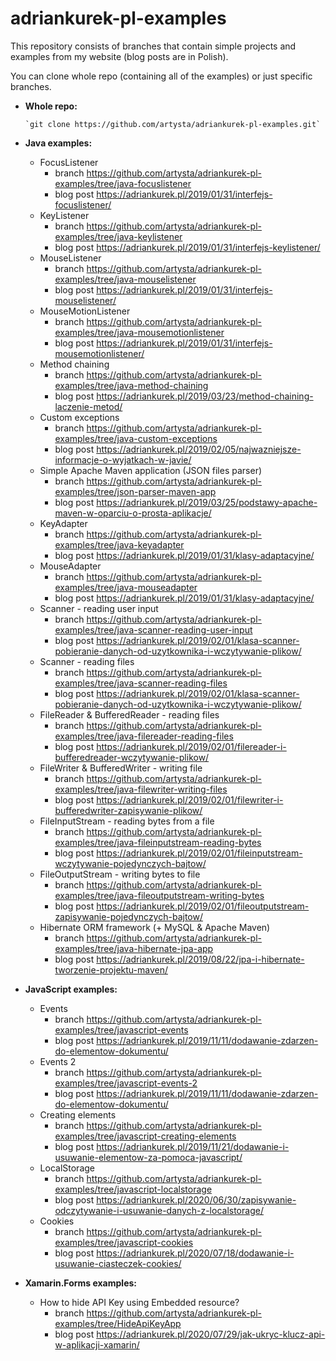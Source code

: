 # adriankurek-pl-examples

This repository consists of branches that contain simple projects and examples from my website (blog posts are in Polish).

You can clone whole repo (containing all of the examples) or just specific branches.

- **Whole repo:**

      `git clone https://github.com/artysta/adriankurek-pl-examples.git`

- **Java examples:**
  - FocusListener
    - branch https://github.com/artysta/adriankurek-pl-examples/tree/java-focuslistener
    - blog post https://adriankurek.pl/2019/01/31/interfejs-focuslistener/
  - KeyListener
    - branch https://github.com/artysta/adriankurek-pl-examples/tree/java-keylistener
    - blog post https://adriankurek.pl/2019/01/31/interfejs-keylistener/
  - MouseListener
    - branch https://github.com/artysta/adriankurek-pl-examples/tree/java-mouselistener
    - blog post https://adriankurek.pl/2019/01/31/interfejs-mouselistener/
  - MouseMotionListener
    - branch https://github.com/artysta/adriankurek-pl-examples/tree/java-mousemotionlistener
    - blog post https://adriankurek.pl/2019/01/31/interfejs-mousemotionlistener/
  - Method chaining
    - branch https://github.com/artysta/adriankurek-pl-examples/tree/java-method-chaining
    - blog post https://adriankurek.pl/2019/03/23/method-chaining-laczenie-metod/
  - Custom exceptions
    - branch https://github.com/artysta/adriankurek-pl-examples/tree/java-custom-exceptions
    - blog post https://adriankurek.pl/2019/02/05/najwazniejsze-informacje-o-wyjatkach-w-javie/
  - Simple Apache Maven application (JSON files parser)
    - branch https://github.com/artysta/adriankurek-pl-examples/tree/json-parser-maven-app
    - blog post https://adriankurek.pl/2019/03/25/podstawy-apache-maven-w-oparciu-o-prosta-aplikacje/
  - KeyAdapter
    - branch https://github.com/artysta/adriankurek-pl-examples/tree/java-keyadapter
    - blog post https://adriankurek.pl/2019/01/31/klasy-adaptacyjne/
  - MouseAdapter
    - branch https://github.com/artysta/adriankurek-pl-examples/tree/java-mouseadapter
    - blog post https://adriankurek.pl/2019/01/31/klasy-adaptacyjne/
  - Scanner - reading user input
    - branch https://github.com/artysta/adriankurek-pl-examples/tree/java-scanner-reading-user-input
    - blog post https://adriankurek.pl/2019/02/01/klasa-scanner-pobieranie-danych-od-uzytkownika-i-wczytywanie-plikow/
  - Scanner - reading files
    - branch https://github.com/artysta/adriankurek-pl-examples/tree/java-scanner-reading-files
    - blog post https://adriankurek.pl/2019/02/01/klasa-scanner-pobieranie-danych-od-uzytkownika-i-wczytywanie-plikow/
  - FileReader & BufferedReader - reading files
    - branch https://github.com/artysta/adriankurek-pl-examples/tree/java-filereader-reading-files
    - blog post https://adriankurek.pl/2019/02/01/filereader-i-bufferedreader-wczytywanie-plikow/
  - FileWriter & BufferedWriter - writing file
    - branch https://github.com/artysta/adriankurek-pl-examples/tree/java-filewriter-writing-files
    - blog post https://adriankurek.pl/2019/02/01/filewriter-i-bufferedwriter-zapisywanie-plikow/
  - FileInputStream - reading bytes from a file
    - branch https://github.com/artysta/adriankurek-pl-examples/tree/java-fileinputstream-reading-bytes
    - blog post https://adriankurek.pl/2019/02/01/fileinputstream-wczytywanie-pojedynczych-bajtow/
  - FileOutputStream - writing bytes to file
    - branch https://github.com/artysta/adriankurek-pl-examples/tree/java-fileoutputstream-writing-bytes
    - blog post https://adriankurek.pl/2019/02/01/fileoutputstream-zapisywanie-pojedynczych-bajtow/
  - Hibernate ORM framework (+ MySQL & Apache Maven)
    - branch https://github.com/artysta/adriankurek-pl-examples/tree/java-hibernate-jpa-app
    - blog post https://adriankurek.pl/2019/08/22/jpa-i-hibernate-tworzenie-projektu-maven/
- **JavaScript examples:**
  - Events
    - branch https://github.com/artysta/adriankurek-pl-examples/tree/javascript-events
    - blog post https://adriankurek.pl/2019/11/11/dodawanie-zdarzen-do-elementow-dokumentu/
  - Events 2
    - branch https://github.com/artysta/adriankurek-pl-examples/tree/javascript-events-2
    - blog post https://adriankurek.pl/2019/11/11/dodawanie-zdarzen-do-elementow-dokumentu/
  - Creating elements
    - branch https://github.com/artysta/adriankurek-pl-examples/tree/javascript-creating-elements
    - blog post https://adriankurek.pl/2019/11/21/dodawanie-i-usuwanie-elementow-za-pomoca-javascript/
  - LocalStorage
    - branch https://github.com/artysta/adriankurek-pl-examples/tree/javascript-localstorage
    - blog post https://adriankurek.pl/2020/06/30/zapisywanie-odczytywanie-i-usuwanie-danych-z-localstorage/
  - Cookies
    - branch https://github.com/artysta/adriankurek-pl-examples/tree/javascript-cookies
    - blog post https://adriankurek.pl/2020/07/18/dodawanie-i-usuwanie-ciasteczek-cookies/
- **Xamarin.Forms examples:**
  - How to hide API Key using Embedded resource?
    - branch https://github.com/artysta/adriankurek-pl-examples/tree/HideApiKeyApp
    - blog post https://adriankurek.pl/2020/07/29/jak-ukryc-klucz-api-w-aplikacji-xamarin/
